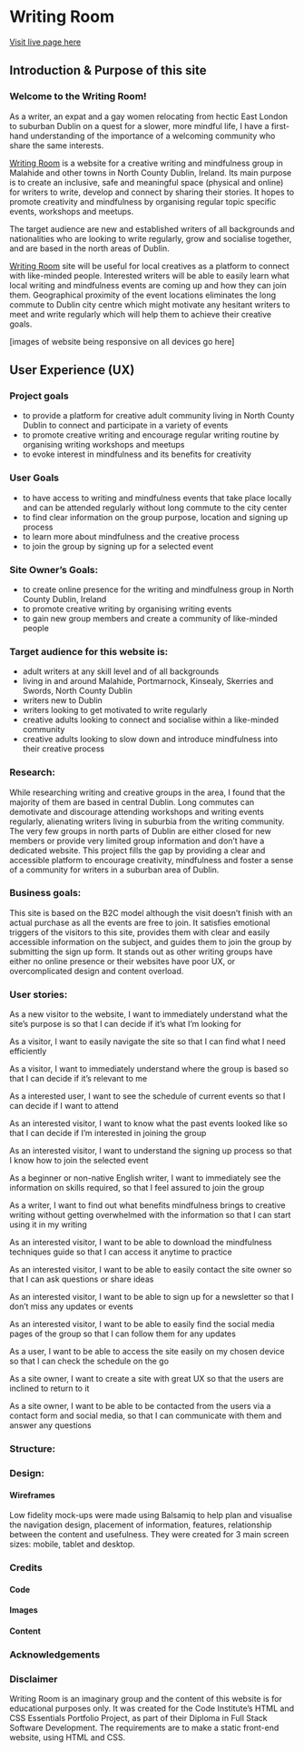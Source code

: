 # Writing Room

[Visit live page here](https://)

## Introduction & Purpose of this site

### Welcome to the Writing Room!

As a writer, an expat and a gay women relocating from hectic East London to suburban Dublin on a quest for a slower, more mindful life, I have a first-hand understanding of the importance of a welcoming community who share the same interests. 
 
[Writing Room](https://) is a website for a creative writing and mindfulness group in Malahide and other towns in North County Dublin, Ireland. Its main purpose is to create an inclusive, safe and meaningful space (physical and online) for writers to write, develop and connect by sharing their stories. It hopes to promote creativity and mindfulness by organising regular topic specific events, workshops and meetups. 

The target audience are new and established writers of all backgrounds and nationalities who are looking to write regularly, grow and socialise together, and are based in the north areas of Dublin.

[Writing Room](https://) site will be useful for local creatives as a platform to connect with like-minded people. Interested writers will be able to easily learn what local writing and mindfulness events are coming up and how they can join them. Geographical proximity of the event locations eliminates the long commute to Dublin city centre which might motivate any hesitant writers to meet and write regularly which will help them to achieve their creative goals.

[images of website being responsive on all devices go here]

## User Experience (UX)

### Project goals

* to provide a platform for creative adult community living in North County Dublin to connect and participate in a variety of events
* to promote creative writing and encourage regular writing routine by organising writing workshops and meetups
* to evoke interest in mindfulness and its benefits for creativity

### User Goals
* to have access to writing and mindfulness events that take place locally and can be attended regularly without long commute to the city center
* to find clear information on the group purpose, location and signing up process
* to learn more about mindfulness and the creative process
* to join the group by signing up for a selected event

### Site Owner’s Goals:
* to create online presence for the writing and mindfulness group in North County Dublin, Ireland
* to promote creative writing by organising writing events
* to gain new group members and create a community of like-minded people 

### Target audience for this website is:

* adult writers at any skill level and of all backgrounds 
* living in and around Malahide, Portmarnock, Kinsealy, Skerries and Swords, North County Dublin
* writers new to Dublin
* writers looking to get motivated to write regularly
* creative adults looking to connect and socialise within a like-minded community
* creative adults looking to slow down and introduce mindfulness into their creative process

### Research: 

While researching writing and creative groups in the area, I found that the majority of them are based in central Dublin. Long commutes can demotivate and discourage attending workshops and writing events regularly, alienating writers living in suburbia from the writing community. The very few groups in north parts of Dublin are either closed for new members or provide very limited group information and don’t have a dedicated website.  This project fills the gap by providing a clear and accessible platform to encourage creativity, mindfulness and foster a sense of a community for writers in a suburban area of Dublin.

### Business goals:

This site is based on the B2C model although the visit doesn’t finish with an actual purchase as all the events are free to join. It satisfies emotional triggers of the visitors to this site, provides them with clear and easily accessible information on the subject, and guides them to join the group by submitting the sign up form. It stands out as other writing groups have either no online presence or their websites have poor UX, or overcomplicated design and content overload.

### User stories:

As a new visitor to the website, I want to immediately understand what the site’s purpose is so that I can decide if it’s what I’m looking for

As a visitor, I want to easily navigate the site so that I can find what I need efficiently

As a visitor, I want to immediately understand where the group is based so that I can decide if it’s relevant to me

As a interested user, I want to see the schedule of current events so that I can decide if I want to attend

As an interested visitor, I want to know what the past events looked like so that I can decide if I’m interested in joining the group

As an interested visitor, I want to understand the signing up process so that I know how to join the selected event

As a beginner or non-native English writer, I want to immediately see the information on skills required, so that I feel assured to join the group

As a writer, I want to find out what benefits mindfulness brings to creative writing without getting overwhelmed with the information so that I can start using it in my writing

As an interested visitor, I want to be able to download the mindfulness techniques guide so that I can access it anytime to practice

As an interested visitor, I want to be able to easily contact the site owner so that I can ask questions or share ideas

As an interested visitor, I want to be able to sign up for a newsletter so that I don’t miss any updates or events

As an interested visitor, I want to be able to easily find the social media pages of the group so that I can follow them for any updates

As a user, I want to be able to access the site easily on my chosen device so that I can check the schedule on the go

As a site owner, I want to create a site with great UX so that the users are inclined to return to it

As a site owner, I want to be able to be contacted from the users via a contact form and social media, so that I can communicate with them and answer any questions

### Structure:

### Design: 

#### Wireframes

Low fidelity mock-ups were made using Balsamiq to help plan and visualise the navigation design, placement of information, features, relationship between the content and usefulness. They were created for 3 main screen sizes: mobile, tablet and desktop.

### Credits

#### Code


#### Images 


#### Content

### Acknowledgements

### Disclaimer

Writing Room is an imaginary group and the content of this website is for educational purposes only. 
It was created for the Code Institute’s HTML and CSS Essentials Portfolio Project, as part of their Diploma in Full Stack Software Development.
The requirements are to make a static front-end website, using HTML and CSS.
